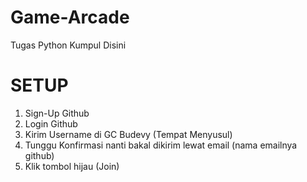 # Game-Arcade
Tugas Python Kumpul Disini
# SETUP

1. Sign-Up Github
2. Login Github
3. Kirim Username di GC Budevy (Tempat Menyusul)
4. Tunggu Konfirmasi nanti bakal dikirim lewat email (nama emailnya github)
5. Klik tombol hijau (Join) 
